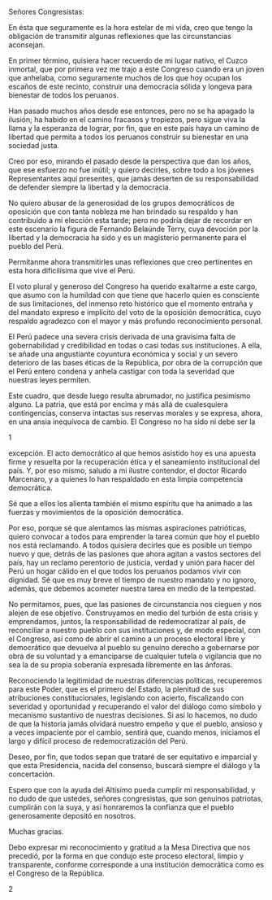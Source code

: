 Señores Congresistas:

En ésta que seguramente es la hora estelar de mi vida, creo que tengo
la obligación de transmitir algunas reflexiones que las circunstancias
aconsejan.

En primer término, quisiera hacer recuerdo de mi lugar nativo, el
Cuzco inmortal, que por primera vez me trajo a este Congreso cuando
era un joven que anhelaba, como seguramente muchos de los que hoy
ocupan los escaños de este recinto, construir una democracia sólida y
longeva para bienestar de todos los peruanos.

Han pasado muchos años desde ese entonces, pero no se ha apagado la
ilusión; ha habido en el camino fracasos y tropiezos, pero sigue viva
la llama y la esperanza de lograr, por fin, que en este país haya un
camino de libertad que permita a todos los peruanos construir su
bienestar en una sociedad justa.

Creo por eso, mirando el pasado desde la perspectiva que dan los años,
que ese esfuerzo no fue inútil; y quiero decirles, sobre todo a los
jóvenes Representantes aquí presentes, que jamás deserten de su
responsabilidad de defender siempre la libertad y la democracia.

No quiero abusar de la generosidad de los grupos democráticos de
oposición que con tanta nobleza me han brindado su respaldo y han
contribuido a mi elección esta tarde; pero no podría dejar de recordar
en este escenario la figura de Fernando Belaúnde Terry, cuya devoción
por la libertad y la democracia ha sido y es un magisterio permanente
para el pueblo del Perú.

Permítanme ahora transmitirles unas reflexiones que creo pertinentes
en esta hora dificilísima que vive el Perú.

El voto plural y generoso del Congreso ha querido exaltarme a este
cargo, que asumo con la humildad con que tiene que hacerlo quien es
consciente de sus limitaciones, del inmenso reto histórico que el
momento entraña y del mandato expreso e implícito del voto de la
oposición democrática, cuyo respaldo agradezco con el mayor y más
profundo reconocimiento personal.

El Perú padece una severa crisis derivada de una gravísima falta de
gobernabilidad y credibilidad en todas o casi todas sus instituciones.
A ella, se añade una angustiante coyuntura económica y social y un
severo deterioro de las bases éticas de la República, por obra de la
corrupción que el Perú entero condena y anhela castigar con toda la
severidad que nuestras leyes permiten.

Este cuadro, que desde luego resulta abrumador, no justifica pesimismo
alguno. La patria, que está por encima y más allá de cualesquiera
contingencias, conserva intactas sus reservas morales y se expresa,
ahora, en una ansia inequívoca de cambio. El Congreso no ha sido ni
debe ser la

1

excepción. El acto democrático al que hemos asistido hoy es una
apuesta firme y resuelta por la recuperación ética y el saneamiento
institucional del país. Y, por eso mismo, saludo a mi ilustre
contendor, el doctor Ricardo Marcenaro, y a quienes lo han respaldado
en esta limpia competencia democrática.

Sé que a ellos los alienta también el mismo espíritu que ha animado a
las fuerzas y movimientos de la oposición democrática.

Por eso, porque sé que alentamos las mismas aspiraciones patrióticas,
quiero convocar a todos para emprender la tarea común que hoy el
pueblo nos está reclamando. A todos quisiera decirles que es posible
un tiempo nuevo y que, detrás de las pasiones que ahora agitan a
vastos sectores del país, hay un reclamo perentorio de justicia,
verdad y unión para hacer del Perú un hogar cálido en el que todos los
peruanos podamos vivir con dignidad. Sé que es muy breve el tiempo de
nuestro mandato y no ignoro, además, que debemos acometer nuestra
tarea en medio de la tempestad.

No permitamos, pues, que las pasiones de circunstancia nos cieguen y
nos alejen de ese objetivo. Construyamos en medio del turbión de esta
crisis y emprendamos, juntos, la responsabilidad de redemocratizar al
país, de reconciliar a nuestro pueblo con sus instituciones y, de modo
especial, con el Congreso, así como de abrir el camino a un proceso
electoral libre y democrático que devuelva al pueblo su genuino
derecho a gobernarse por obra de su voluntad y a emanciparse de
cualquier tutela o vigilancia que no sea la de su propia soberanía
expresada libremente en las ánforas.

Reconociendo la legitimidad de nuestras diferencias políticas,
recuperemos para este Poder, que es el primero del Estado, la plenitud
de sus atribuciones constitucionales, legislando con acierto,
fiscalizando con severidad y oportunidad y recuperando el valor del
diálogo como símbolo y mecanismo sustantivo de nuestras decisiones. Si
así lo hacemos, no dudo de que la historia jamás olvidará nuestro
empeño y que el pueblo, ansioso y a veces impaciente por el cambio,
sentirá que, cuando menos, iniciamos el largo y difícil proceso de
redemocratización del Perú.

Deseo, por fin, que todos sepan que trataré de ser equitativo e
imparcial y que esta Presidencia, nacida del consenso, buscará siempre
el diálogo y la concertación.

Espero que con la ayuda del Altísimo pueda cumplir mi responsabilidad,
y no dudo de que ustedes, señores congresistas, que son genuinos
patriotas, cumplirán con la suya, y así honraremos la confianza que el
pueblo generosamente depositó en nosotros.

Muchas gracias.

Debo expresar mi reconocimiento y gratitud a la Mesa Directiva que nos
precedió, por la forma en que condujo este proceso electoral, limpio y
transparente, conforme corresponde a una institución democrática como
es el Congreso de la República.

2
